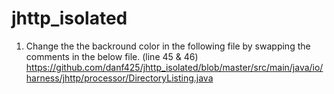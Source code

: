 # jhttp_isolated


1. Change the the backround color in the following file by swapping the comments in the below file. (line 45 & 46) 
https://github.com/danf425/jhttp_isolated/blob/master/src/main/java/io/harness/jhttp/processor/DirectoryListing.java
